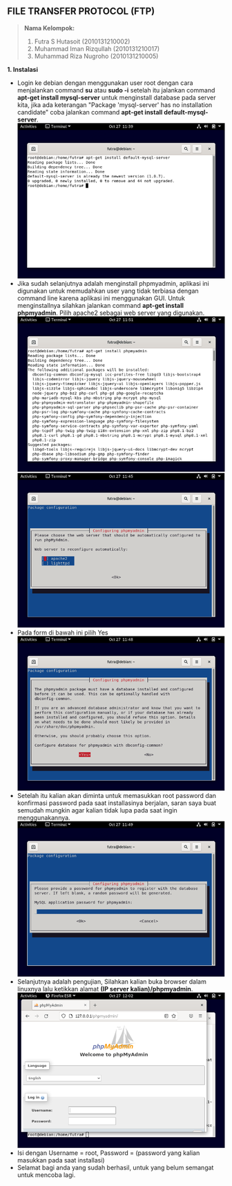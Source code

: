 ## FILE TRANSFER PROTOCOL (FTP)
> **Nama Kelompok:**
> 1. Futra S Hutasoit (2010131210002)
> 2. Muhammad Iman Rizqullah (2010131210017)
> 3. Muhammad Riza Nugroho (2010131210005)

**1. Instalasi**
+ Login ke debian dengan menggunakan user root dengan cara menjalankan command **su** atau **sudo -i** setelah itu jalankan command **apt-get install mysql-server** untuk menginstall database pada server kita, jika ada keterangan "Package 'mysql-server' has no installation candidate" coba jalankan command **apt-get install default-mysql-server**.
![Image](img/AST7_1.png)
+ Jika sudah selanjutnya adalah menginstall phpmyadmin, aplikasi ini digunakan untuk memudahkan user yang tidak terbiasa dengan command line karena aplikasi ini menggunakan GUI. Untuk menginstallnya silahkan jalankan command **apt-get install phpmyadmin**. Pilih apache2 sebagai web server yang digunakan.
![Image](img/AST7_2.png)
![Image](img/AST7_3.png)
+ Pada form di bawah ini pilih Yes
![Image](img/AST7_4.png)
+ Setelah itu kalian akan diminta untuk memasukkan root password dan konfirmasi password pada saat installasinya berjalan, saran saya buat semudah mungkin agar kalian tidak lupa pada saat ingin menggunakannya.
![Image](img/AST7_5.png)
+ Selanjutnya adalah pengujian, Silahkan kalian buka browser dalam linuxnya lalu ketikkan alamat **(IP server kalian)/phpmyadmin**.
![Image](img/AST7_6.png)
+ Isi dengan Username = root, Password = (password yang kalian masukkan pada saat installasi)
+ Selamat bagi anda yang sudah berhasil, untuk yang belum semangat untuk mencoba lagi.
